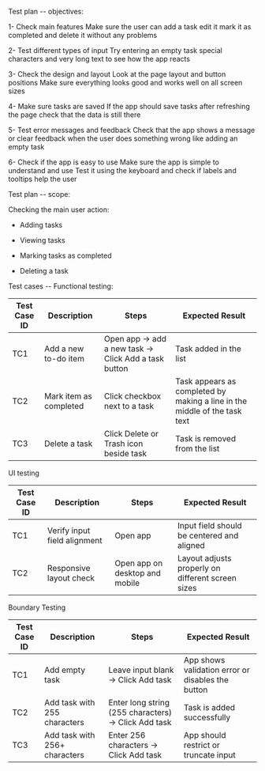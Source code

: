 Test plan -- objectives:

1- Check main features
Make sure the user can add a task edit it mark it as completed and delete it without any problems

2- Test different types of input
Try entering an empty task special characters and very long text to see how the app reacts

3- Check the design and layout
Look at the page layout and button positions
Make sure everything looks good and works well on all screen sizes

4- Make sure tasks are saved
If the app should save tasks after refreshing the page check that the data is still there

5- Test error messages and feedback
Check that the app shows a message or clear feedback when the user does something wrong like adding an empty task

6- Check if the app is easy to use
Make sure the app is simple to understand and use
Test it using the keyboard and check if labels and tooltips help the user


Test plan -- scope: 

Checking the main user action: 

- Adding tasks

- Viewing tasks

- Marking tasks as completed

- Deleting a task


Test cases -- Functional testing:

| Test Case ID | Description            | Steps                                    | Expected Result                                                           |
| ------------ | ---------------------- | ---------------------------------------- | ------------------------------------------------------------------------- |
| TC1          | Add a new to-do item   | Open app → add a new task → Click Add a task button     | Task added in the list                                                  |
| TC2          | Mark item as completed | Click checkbox next to a task            | Task appears as completed by making a line in the middle of the task text |
| TC3          | Delete a task          | Click Delete or Trash icon beside task | Task is removed from the list                                             |


UI testing

| Test Case ID | Description                  | Steps                            | Expected Result                                   |
| ------------ | ---------------------------- | -------------------------------- | ------------------------------------------------- |
| TC1          | Verify input field alignment | Open app                         | Input field should be centered and aligned        |
| TC2          | Responsive layout check      | Open app on desktop and mobile   | Layout adjusts properly on different screen sizes |



Boundary Testing

| Test Case ID | Description                   | Steps                                            | Expected Result                                   |
| ------------ | ----------------------------- | ------------------------------------------------ | ------------------------------------------------- |
| TC1          | Add empty task                | Leave input blank → Click Add task               | App shows validation error or disables the button |
| TC2          | Add task with 255 characters  | Enter long string (255 characters) → Click Add task | Task is added successfully                        |
| TC3          | Add task with 256+ characters | Enter 256 characters → Click Add task               | App should restrict or truncate input             |

